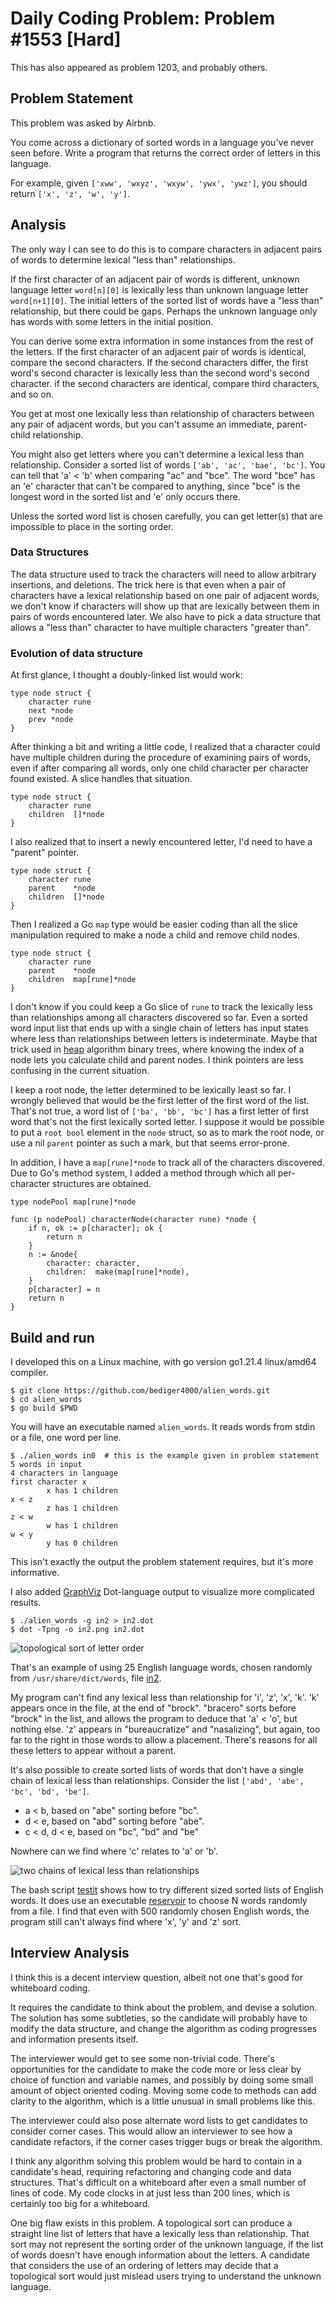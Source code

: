 # Daily Coding Problem: Problem #1553 [Hard]

This has also appeared as problem 1203, and probably others.

## Problem Statement

This problem was asked by Airbnb.

You come across a dictionary of sorted words in a language you've never seen before.
Write a program that returns the correct order of letters in this language.

For example,
given `['xww', 'wxyz', 'wxyw', 'ywx', 'ywz']`,
you should return `['x', 'z', 'w', 'y']`.

## Analysis

The only way I can see to do this is to compare characters in adjacent pairs of words
to determine lexical "less than" relationships.

If the first character of an adjacent pair of words is different,
unknown language letter `word[n][0]`  is lexically less than
unknown language letter `word[n+1][0]`.
The initial letters of the sorted list of words have a "less than" relationship,
but there could be gaps.
Perhaps the unknown language only has words with some letters in the initial position.

You can derive some extra information in some instances from the rest of the letters.
If the first character of an adjacent pair of words is identical,
compare the second characters.
If the second characters differ, the first word's second character
is lexically less than the second word's second character.
if  the second characters are identical, compare third characters,
and so on.

You get at most one lexically less than relationship of characters
between any pair of adjacent words,
but you can't assume an immediate, parent-child relationship.

You might also get letters where you can't determine a lexical less than relationship.
Consider a sorted list of words `['ab', 'ac', 'bae', 'bc']`.
You can tell that 'a' < 'b' when comparing "ac" and "bce".
The word "bce" has an 'e' character that can't be compared to anything,
since "bce" is the longest word in the sorted list and 'e' only occurs there.

Unless the sorted word list is chosen carefully,
you can get letter(s) that are impossible to place in the sorting order.

### Data Structures

The data structure used to track the characters will need to allow arbitrary insertions,
and deletions.
The trick here is that even when a pair of characters have a lexical relationship
based on one pair of adjacent words,
we don't know if characters will show up that are lexically between them
in pairs of words encountered later.
We also have to pick a data structure that allows a "less than" character to have
multiple characters "greater than".

### Evolution of data structure

At first glance, I thought a doubly-linked list would work:

```
type node struct {
    character rune
    next *node
    prev *node
}
```
After thinking a bit and writing a little code,
I realized that a character could have multiple children
during the procedure of examining pairs of words,
even if after comparing all words, only one child character per character found existed.
A slice handles that situation.

```
type node struct {
    character rune
    children  []*node
}
```

I also realized that to insert a newly encountered letter,
I'd need to have a "parent" pointer.

```
type node struct {
    character rune
    parent    *node
    children  []*node
}
```

Then I realized a Go `map` type would be easier coding than
all the slice manipulation
required to make a node a child and remove child nodes.

```
type node struct {
    character rune
    parent    *node
    children  map[rune]*node
}
```

I don't know if you could keep a Go slice of `rune` to track the lexically less than
relationships among all characters discovered so far.
Even a sorted word input list that ends up with a single chain of letters
has input states where less than relationships between letters is indeterminate.
Maybe that trick used in [heap](https://en.wikipedia.org/wiki/Binary_heap)
algorithm binary trees,
where knowing the index of a node lets you calculate child and parent nodes.
I think pointers are less confusing in the current situation.

I keep a root node, the letter determined to be lexically least so far.
I wrongly believed that would be the first letter of the first word of the list.
That's not true, a word list of `['ba', 'bb', 'bc']` has a first letter
of first word that's not the first lexically sorted letter.
I suppose it would be possible to put a `root bool` element in the `node` struct,
so as to mark the root node,
or use a nil `parent` pointer as such a mark,
but that seems error-prone.

In addition, I have a `map[rune]*node` to track all of the characters discovered.
Due to Go's method system, I added a method through which all
per-character structures are obtained.

```
type nodePool map[rune]*node

func (p nodePool) characterNode(character rune) *node {
    if n, ok := p[character]; ok {
        return n
    }
    n := &node{ 
        character: character,
        children:  make(map[rune]*node),
    }
    p[character] = n
    return n
}
```

## Build and run

I developed this on a Linux machine, with go version go1.21.4 linux/amd64 compiler.

```
$ git clone https://github.com/bediger4000/alien_words.git
$ cd alien_words
$ go build $PWD
```

You will have an executable named `alien_words`.
It reads words from stdin or a file, one word per line.

```
$ ./alien_words in0  # this is the example given in problem statement
5 words in input
4 characters in language
first character x
        x has 1 children
x < z
        z has 1 children
z < w
        w has 1 children
w < y
        y has 0 children
```
This isn't exactly the output the problem statement requires,
but it's more informative.

I also added [GraphViz](https://graphviz.org) Dot-language output to
visualize more complicated results.

```
$ ./alien_words -g in2 > in2.dot
$ dot -Tpng -o in2.png in2.dot
```

![topological sort of letter order](in2.png)

That's an example of using 25 English language words,
chosen randomly from `/usr/share/dict/words`, file [in2](in2).

My program can't find any lexical less than relationship for 'i', 'z', 'x', 'k'.
'k' appears once in the file, at the end of "brock".
"bracero" sorts before "brock" in the list, and allows the program to deduce
that 'a' < 'o', but nothing else.
'z' appears in "bureaucratize" and "nasalizing", but again,
too far to the right in those words to allow a placement.
There's reasons for all these letters to appear without a parent.

It's also possible to create sorted lists of words that don't have a single
chain of lexical less than relationships.
Consider the list
`['abd', 'abe', 'bc', 'bd', 'be']`.

* a < b, based on "abe" sorting before "bc".
* d < e, based on "abd" sorting before "abe".
* c < d, d < e, based on "bc", "bd" and "be"

Nowhere can we find where 'c' relates to 'a' or 'b'.

![two chains of lexical less than relationships](in3.png)

The bash script [testit](testit) shows how to try different sized sorted lists
of English words.
It does use an executable [reservoir](https://github.com/bediger4000/reservoir-sampling)
to choose N words randomly from a file.
I find that even with 500 randomly chosen English words,
the program still can't always find where 'x', 'y' and 'z' sort.

## Interview Analysis

I think this is a decent interview question,
albeit not one that's good for whiteboard coding.

It requires the candidate to think about the problem,
and devise a solution.
The solution has some subtleties,
so the candidate will probably have to modify the data structure,
and change the algorithm as coding progresses and information presents itself.

The interviewer would get to see some non-trivial code.
There's opportunities for the candidate to make the code more or less clear
by choice of function and variable names,
and possibly by doing some small amount of object oriented coding.
Moving some code to methods can add clarity to the algorithm,
which is a little unusual in small problems like this.

The interviewer could also pose alternate word lists to get
candidates to consider corner cases.
This would allow an interviewer to see how a candidate refactors,
if the corner cases trigger bugs or break the algorithm.

I think any algorithm solving this problem would be hard to contain in a
candidate's head, requiring refactoring and changing code and data structures.
That's difficult on a whiteboard after even a small number of lines of code.
My code clocks in at just less than 200 lines,
which is certainly too big for a whiteboard.

One big flaw exists in this problem.
A topological sort can produce a straight line list
of letters that have a lexically less than relationship.
That sort may not represent  the sorting order of the unknown language,
if the list of words doesn't have enough information about the letters.
A candidate that considers the use of an ordering of letters may decide
that a topological sort would just mislead users trying to understand
the unknown language.
